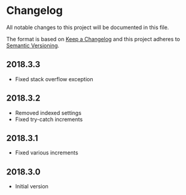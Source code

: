 # Changelog
All notable changes to this project will be documented in this file.

The format is based on [Keep a Changelog](http://keepachangelog.com/en/1.0.0/)
and this project adheres to [Semantic Versioning](http://semver.org/spec/v2.0.0.html).

## 2018.3.3
- Fixed stack overflow exception

## 2018.3.2
- Removed indexed settings
- Fixed try-catch increments

## 2018.3.1
- Fixed various increments

## 2018.3.0
- Initial version